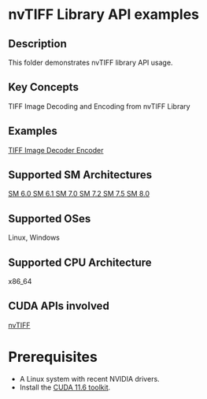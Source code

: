 # nvTIFF Library API examples

## Description

This folder demonstrates nvTIFF library API usage.

## Key Concepts

TIFF Image Decoding and Encoding from nvTIFF Library

## Examples

[TIFF Image Decoder Encoder](nvTIFF-Decode-Encode/)


## Supported SM Architectures

  [SM 6.0 ](https://developer.nvidia.com/cuda-gpus)  [SM 6.1 ](https://developer.nvidia.com/cuda-gpus)  [SM 7.0 ](https://developer.nvidia.com/cuda-gpus)  [SM 7.2 ](https://developer.nvidia.com/cuda-gpus)  [SM 7.5 ](https://developer.nvidia.com/cuda-gpus) [SM 8.0 ](https://developer.nvidia.com/cuda-gpus)

## Supported OSes

Linux, Windows

## Supported CPU Architecture

x86_64

## CUDA APIs involved
[nvTIFF](https://docs.nvidia.com/cuda/nvTIFF/index.html)


# Prerequisites
- A Linux system with recent NVIDIA drivers.
- Install the [CUDA 11.6 toolkit](https://developer.nvidia.com/cuda-downloads).

